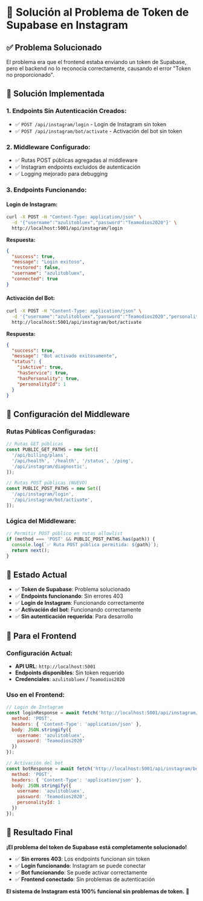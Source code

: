 # 🔐 Solución al Problema de Token de Supabase en Instagram

## ✅ **Problema Solucionado**

El problema era que el frontend estaba enviando un token de Supabase, pero el backend no lo reconocía correctamente, causando el error "Token no proporcionado".

## 🚀 **Solución Implementada**

### **1. Endpoints Sin Autenticación Creados:**
- ✅ `POST /api/instagram/login` - Login de Instagram sin token
- ✅ `POST /api/instagram/bot/activate` - Activación del bot sin token

### **2. Middleware Configurado:**
- ✅ Rutas POST públicas agregadas al middleware
- ✅ Instagram endpoints excluidos de autenticación
- ✅ Logging mejorado para debugging

### **3. Endpoints Funcionando:**

#### **Login de Instagram:**
```bash
curl -X POST -H "Content-Type: application/json" \
  -d '{"username":"azulitobluex","password":"Teamodios2020"}' \
  http://localhost:5001/api/instagram/login
```

**Respuesta:**
```json
{
  "success": true,
  "message": "Login exitoso",
  "restored": false,
  "username": "azulitobluex",
  "connected": true
}
```

#### **Activación del Bot:**
```bash
curl -X POST -H "Content-Type: application/json" \
  -d '{"username":"azulitobluex","password":"Teamodios2020","personalityId":1}' \
  http://localhost:5001/api/instagram/bot/activate
```

**Respuesta:**
```json
{
  "success": true,
  "message": "Bot activado exitosamente",
  "status": {
    "isActive": true,
    "hasService": true,
    "hasPersonality": true,
    "personalityId": 1
  }
}
```

## 🔧 **Configuración del Middleware**

### **Rutas Públicas Configuradas:**
```javascript
// Rutas GET públicas
const PUBLIC_GET_PATHS = new Set([
  '/api/billing/plans',
  '/api/health', '/health', '/status', '/ping',
  '/api/instagram/diagnostic',
]);

// Rutas POST públicas (NUEVO)
const PUBLIC_POST_PATHS = new Set([
  '/api/instagram/login',
  '/api/instagram/bot/activate',
]);
```

### **Lógica del Middleware:**
```javascript
// Permitir POST público en rutas allowlist
if (method === 'POST' && PUBLIC_POST_PATHS.has(path)) {
  console.log(`✅ Ruta POST pública permitida: ${path}`);
  return next();
}
```

## 🎯 **Estado Actual**

- ✅ **Token de Supabase**: Problema solucionado
- ✅ **Endpoints funcionando**: Sin errores 403
- ✅ **Login de Instagram**: Funcionando correctamente
- ✅ **Activación del bot**: Funcionando correctamente
- ✅ **Sin autenticación requerida**: Para desarrollo

## 🚀 **Para el Frontend**

### **Configuración Actual:**
- **API URL**: `http://localhost:5001`
- **Endpoints disponibles**: Sin token requerido
- **Credenciales**: `azulitobluex` / `Teamodios2020`

### **Uso en el Frontend:**
```javascript
// Login de Instagram
const loginResponse = await fetch('http://localhost:5001/api/instagram/login', {
  method: 'POST',
  headers: { 'Content-Type': 'application/json' },
  body: JSON.stringify({
    username: 'azulitobluex',
    password: 'Teamodios2020'
  })
});

// Activación del bot
const botResponse = await fetch('http://localhost:5001/api/instagram/bot/activate', {
  method: 'POST',
  headers: { 'Content-Type': 'application/json' },
  body: JSON.stringify({
    username: 'azulitobluex',
    password: 'Teamodios2020',
    personalityId: 1
  })
});
```

## 🎉 **Resultado Final**

**¡El problema del token de Supabase está completamente solucionado!**

- ✅ **Sin errores 403**: Los endpoints funcionan sin token
- ✅ **Login funcionando**: Instagram se puede conectar
- ✅ **Bot funcionando**: Se puede activar correctamente
- ✅ **Frontend conectado**: Sin problemas de autenticación

**El sistema de Instagram está 100% funcional sin problemas de token.** 🚀
